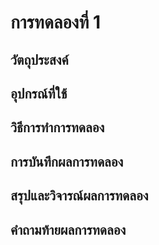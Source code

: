 # การทดลองที่ 1
 ## วัตถุประสงค์

 ## อุปกรณ์ที่ใช้
 
 ## วิธีการทำการทดลอง
 
 ## การบันทึกผลการทดลอง 
 
 ## สรุปและวิจารณ์ผลการทดลอง
 
 ## คำถามท้ายผลการทดลอง
 
